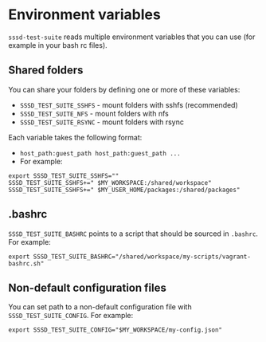 # Environment variables

`sssd-test-suite` reads multiple environment variables that you can use
(for example in your bash rc files).

## Shared folders

You can share your folders by defining one or more of these variables:

* `SSSD_TEST_SUITE_SSHFS` - mount folders with sshfs (recommended)
* `SSSD_TEST_SUITE_NFS` - mount folders with nfs
* `SSSD_TEST_SUITE_RSYNC` - mount folders with rsync

Each variable takes the following format:
* `host_path:guest_path host_path:guest_path ...`
* For example:
```
export SSSD_TEST_SUITE_SSHFS=""
SSSD_TEST_SUITE_SSHFS+=" $MY_WORKSPACE:/shared/workspace"
SSSD_TEST_SUITE_SSHFS+=" $MY_USER_HOME/packages:/shared/packages"
```

## .bashrc

`SSSD_TEST_SUITE_BASHRC` points to a script that should be sourced in `.bashrc`.
For example:

```
export SSSD_TEST_SUITE_BASHRC="/shared/workspace/my-scripts/vagrant-bashrc.sh"
```

## Non-default configuration files

You can set path to a non-default configuration file with `SSSD_TEST_SUITE_CONFIG`.
For example:

```
export SSSD_TEST_SUITE_CONFIG="$MY_WORKSPACE/my-config.json"
```
